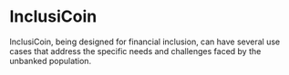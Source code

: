 # InclusiCoin
InclusiCoin, being designed for financial inclusion, can have several use cases that address the specific needs and challenges faced by the unbanked population. 
